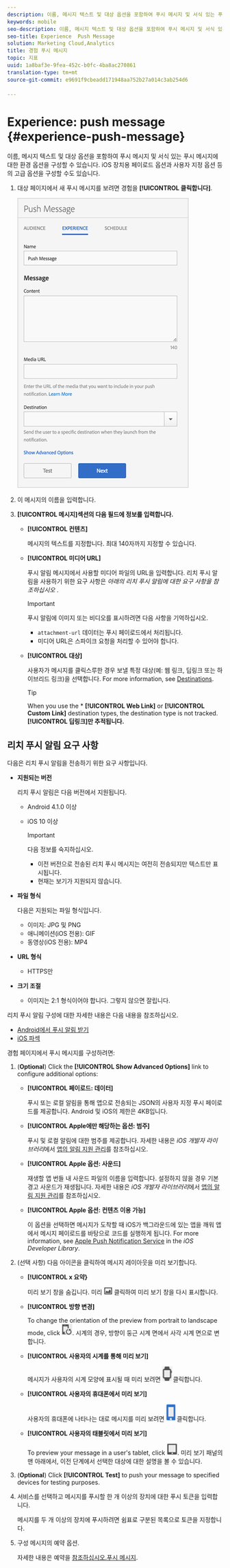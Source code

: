 ```yaml
---
description: 이름, 메시지 텍스트 및 대상 옵션을 포함하여 푸시 메시지 및 서식 있는 푸시 메시지에 대한 환경 옵션을 구성할 수 있습니다. iOS 장치용 페이로드 옵션과 사용자 지정 옵션 등의 고급 옵션을 구성할 수도 있습니다.
keywords: mobile
seo-description: 이름, 메시지 텍스트 및 대상 옵션을 포함하여 푸시 메시지 및 서식 있는 푸시 메시지에 대한 환경 옵션을 구성할 수 있습니다. iOS 장치용 페이로드 옵션과 사용자 지정 옵션 등의 고급 옵션을 구성할 수도 있습니다.
seo-title: Experience  Push Message
solution: Marketing Cloud,Analytics
title: 경험 푸시 메시지
topic: 지표
uuid: 1a8baf3e-9fea-452c-b0fc-4ba8ac270861
translation-type: tm+mt
source-git-commit: e9691f9cbeadd171948aa752b27a014c3ab254d6

---
```



# Experience: push message {#experience-push-message}

이름, 메시지 텍스트 및 대상 옵션을 포함하여 푸시 메시지 및 서식 있는 푸시 메시지에 대한 환경 옵션을 구성할 수 있습니다. iOS 장치용 페이로드 옵션과 사용자 지정 옵션 등의 고급 옵션을 구성할 수도 있습니다.

1. 대상 페이지에서 새 푸시 메시지를 보려면 경험을 **[!UICONTROL 클릭합니다]**.

   ![경험 푸시 메시지 화면](assets/experience-push-message.png)

1. 이 메시지의 이름을 입력합니다.
1. **[!UICONTROL 메시지]섹션의 다음 필드에 정보를 입력합니다.**

   * **[!UICONTROL 컨텐츠]**

      메시지의 텍스트를 지정합니다. 최대 140자까지 지정할 수 있습니다.

   * **[!UICONTROL 미디어 URL]**

      푸시 알림 메시지에서 사용할 미디어 파일의 URL을 입력합니다. 리치 푸시 알림을 사용하기 위한 요구 사항은 *아래의 리치 푸시 알림에 대한 요구 사항을 참조하십시오* .

      >[!IMPORTANT]
      >
      >푸시 알림에 이미지 또는 비디오를 표시하려면 다음 사항을 기억하십시오.
      > * `attachment-url` 데이터는 푸시 페이로드에서 처리됩니다.
      > * 미디어 URL은 스파이크 요청을 처리할 수 있어야 합니다.


   * **[!UICONTROL 대상]**

      사용자가 메시지를 클릭스루한 경우 보낼 특정 대상(예: 웹 링크, 딥링크 또는 하이브리드 링크)을 선택합니다. For more information, see [Destinations](/help/using/acquisition-main/c-create-destinations.md).

      >[!TIP]
      >
      >When you use the * **[!UICONTROL Web Link]** or **[!UICONTROL Custom Link]** destination types, the destination type is not tracked. **[!UICONTROL 딥링크]만 추적됩니다.**

## 리치 푸시 알림 요구 사항

다음은 리치 푸시 알림을 전송하기 위한 요구 사항입니다.

* **지원되는 버전**

   리치 푸시 알림은 다음 버전에서 지원됩니다.
   * Android 4.1.0 이상
   * iOS 10 이상

      >[!IMPORTANT]
      >
      >다음 정보를 숙지하십시오.
      >* 이전 버전으로 전송된 리치 푸시 메시지는 여전히 전송되지만 텍스트만 표시됩니다.
      >* 현재는 보기가 지원되지 않습니다.


* **파일 형식**

   다음은 지원되는 파일 형식입니다.
   * 이미지: JPG 및 PNG
   * 애니메이션(iOS 전용): GIF
   * 동영상(iOS 전용): MP4

* **URL 형식**
   * HTTPS만

* **크기 조절**
   * 이미지는 2:1 형식이어야 합니다. 그렇지 않으면 잘립니다.

리치 푸시 알림 구성에 대한 자세한 내용은 다음 내용을 참조하십시오.

* [Android에서 푸시 알림 받기](/help/android/messaging-main/push-messaging/c-set-up-rich-push-notif-android.md)
* [iOS 파섹](/help/ios/messaging-main/push-messaging/c-set-up-rich-push-notif-ios.md)

경험 페이지에서 푸시 메시지를 구성하려면:

1. (**Optional**) Click the **[!UICONTROL Show Advanced Options]** link to configure additional options:

   * **[!UICONTROL 페이로드: 데이터]**

      푸시 또는 로컬 알림을 통해 앱으로 전송되는 JSON의 사용자 지정 푸시 페이로드를 제공합니다. Android 및 iOS의 제한은 4KB입니다.

   * **[!UICONTROL Apple에만 해당하는 옵션: 범주]**

      푸시 및 로컬 알림에 대한 범주를 제공합니다. 자세한 내용은 *iOS 개발자 라이브러리*&#x200B;에서 [앱의 알림 지원 관리](https://developer.apple.com/library/content/documentation/NetworkingInternet/Conceptual/RemoteNotificationsPG/SupportingNotificationsinYourApp.html#//apple_ref/doc/uid/TP40008194-CH4-SW9)를 참조하십시오.

   * **[!UICONTROL Apple 옵션: 사운드]**

      재생할 앱 번들 내 사운드 파일의 이름을 입력합니다. 설정하지 않을 경우 기본 경고 사운드가 재생됩니다. 자세한 내용은 *iOS 개발자 라이브러리*&#x200B;에서 [앱의 알림 지원 관리](https://developer.apple.com/library/content/documentation/NetworkingInternet/Conceptual/RemoteNotificationsPG/SupportingNotificationsinYourApp.html#//apple_ref/doc/uid/TP40008194-CH4-SW10)를 참조하십시오.

   * **[!UICONTROL Apple 옵션: 컨텐츠 이용 가능]**

      이 옵션을 선택하면 메시지가 도착할 때 iOS가 백그라운드에 있는 앱을 깨워 앱에서 메시지 페이로드를 바탕으로 코드를 실행하게 됩니다. For more information, see [Apple Push Notification Service](https://developer.apple.com/library/content/documentation/NetworkingInternet/Conceptual/RemoteNotificationsPG/APNSOverview.html#//apple_ref/doc/uid/TP40008194-CH8-SW1) in the *iOS Developer Library*.

1. (선택 사항) 다음 아이콘을 클릭하여 메시지 레이아웃을 미리 보기합니다.

   * **[!UICONTROL x 요약}**

      미리 보기 창을 숨깁니다. 미리 ![보기를](assets/icon_preview.png) 클릭하여 미리 보기 창을 다시 표시합니다.

   * **[!UICONTROL 방향 변경]**

      To change the orientation of the preview from portrait to landscape mode, click ![orientation](assets/icon_orientation.png). 시계의 경우, 방향이 둥근 시계 면에서 사각 시계 면으로 변합니다.

   * **[!UICONTROL 사용자의 시계를 통해 미리 보기]**

      메시지가 사용자의 시계 모양에 표시될 때 미리 보려면 ![감시 아이콘을](assets/icon_watch.png)클릭합니다.

   * **[!UICONTROL 사용자의 휴대폰에서 미리 보기]**

      사용자의 휴대폰에 나타나는 대로 메시지를 미리 보려면 ![전화 아이콘을](assets/icon_phone.png)클릭합니다.

   * **[!UICONTROL 사용자의 태블릿에서 미리 보기]**

      To preview your message in a user's tablet, click ![tablet icon](assets/icon_tablet.png).
   미리 보기 패널의 맨 아래에서, 이전 단계에서 선택한 대상에 대한 설명을 볼 수 있습니다.

1. (**Optional**) Click **[!UICONTROL Test]** to push your message to specified devices for testing purposes.
1. 서비스를 선택하고 메시지를 푸시할 한 개 이상의 장치에 대한 푸시 토큰을 입력합니다.

   메시지를 두 개 이상의 장치에 푸시하려면 쉼표로 구분된 목록으로 토큰을 지정합니다.

1. 구성 메시지의 예약 옵션.

   자세한 내용은 예약을 [참조하십시오.푸시 메시지](/help/using/in-app-messaging/t-create-push-message/c-schedule-push-message.md).

